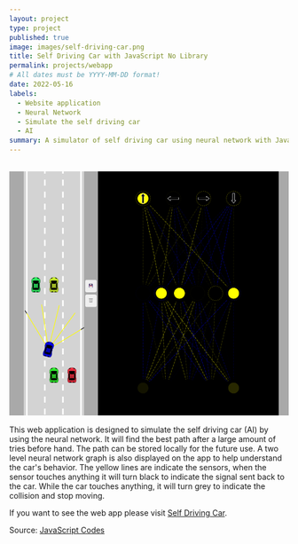 ```yaml
---
layout: project
type: project
published: true
image: images/self-driving-car.png
title: Self Driving Car with JavaScript No Library
permalink: projects/webapp
# All dates must be YYYY-MM-DD format!
date: 2022-05-16
labels:
  - Website application
  - Neural Network
  - Simulate the self driving car
  - AI
summary: A simulator of self driving car using neural network with JavaScript
---
```

<div>
<img class="ui images">
  <img class="ui image" src="../images/self-driving-car.png">
</div>

This web application is designed to simulate the self driving car (AI) by using the neural network. It will find the best path after a large amount of tries before hand.
The path can be stored locally for the future use. A two level neural network graph is also displayed on the app to help understand the car's behavior. 
The yellow lines are indicate the sensors, when the sensor touches anything it will turn black to indicate the signal sent back to the car. 
While the car touches anything, it will turn grey to indicate the collision and stop moving.

If you want to see the web app please visit [Self Driving Car](https://hangbozhang.github.io/self-drive-car/).


Source: <a href="https://github.com/hangbozhang/self-drive-car"><i class="large github icon "></i>JavaScript Codes</a>

